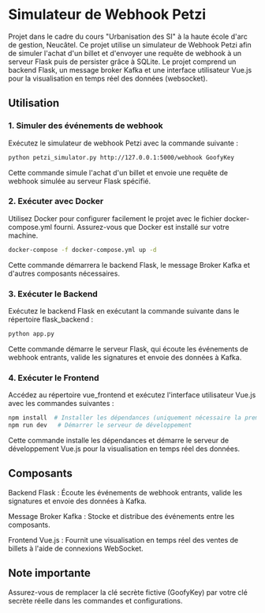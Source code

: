 # Simulateur de Webhook Petzi

Projet dans le cadre du cours "Urbanisation des SI" à la haute école d'arc de gestion, Neucâtel. Ce projet utilise un simulateur de Webhook Petzi afin de simuler l'achat d'un billet 
et d'envoyer une requête de webhook à un serveur Flask puis de persister grâce à SQLite. 
Le projet comprend un backend Flask, un message broker Kafka et une interface utilisateur Vue.js pour la visualisation en temps réel des données (websocket).

## Utilisation

### 1. Simuler des événements de webhook

Exécutez le simulateur de webhook Petzi avec la commande suivante :

```bash
python petzi_simulator.py http://127.0.0.1:5000/webhook GoofyKey
```
Cette commande simule l'achat d'un billet et envoie une requête de webhook simulée au serveur Flask spécifié.

### 2. Exécuter avec Docker

Utilisez Docker pour configurer facilement le projet avec le fichier docker-compose.yml fourni. Assurez-vous que Docker est installé sur votre machine.

```bash
docker-compose -f docker-compose.yml up -d
```

Cette commande démarrera le backend Flask, le message Broker Kafka et d'autres composants nécessaires.

### 3. Exécuter le Backend

Exécutez le backend Flask en exécutant la commande suivante dans le répertoire flask_backend :

```bash
python app.py
```

Cette commande démarre le serveur Flask, qui écoute les événements de webhook entrants, valide les signatures et envoie des données à Kafka.

### 4. Exécuter le Frontend

Accédez au répertoire vue_frontend et exécutez l'interface utilisateur Vue.js avec les commandes suivantes :

```bash
npm install  # Installer les dépendances (uniquement nécessaire la première fois)
npm run dev   # Démarrer le serveur de développement
```

Cette commande installe les dépendances et démarre le serveur de développement Vue.js pour la visualisation en temps réel des données.

## Composants

Backend Flask : Écoute les événements de webhook entrants, valide les signatures et envoie des données à Kafka.

Message Broker Kafka : Stocke et distribue des événements entre les composants.

Frontend Vue.js : Fournit une visualisation en temps réel des ventes de billets à l'aide de connexions WebSocket.

## Note importante
Assurez-vous de remplacer la clé secrète fictive (GoofyKey) par votre clé secrète réelle dans les commandes et configurations.
